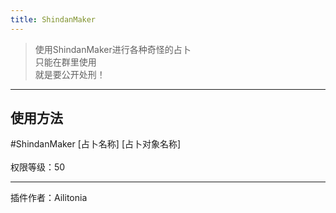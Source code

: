 ```yaml
---
title: ShindanMaker
---
```


> 使用ShindanMaker进行各种奇怪的占卜<br/>
> 只能在群里使用<br/>
> 就是要公开处刑！
---
## 使用方法
\#ShindanMaker [占卜名称] [占卜对象名称]<br/><br/>
权限等级：50

---
插件作者：Ailitonia